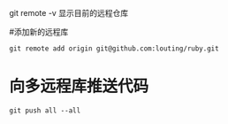 
git remote -v 显示目前的远程仓库

#添加新的远程库
```shell
git remote add origin git@github.com:louting/ruby.git
```

# 向多远程库推送代码
```shell
git push all --all
```
